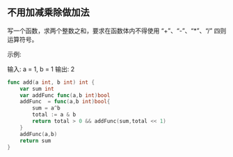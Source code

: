 ##  不用加减乘除做加法


写一个函数，求两个整数之和，要求在函数体内不得使用 “+”、“-”、“*”、“/” 四则运算符号。

 

示例:

输入: a = 1, b = 1
输出: 2

```go
func add(a int, b int) int {
    var sum int
    var addFunc func(a,b int)bool
    addFunc  = func(a,b int)bool{
        sum = a^b
        total := a & b
        return total > 0 && addFunc(sum,total << 1)
    }
    addFunc(a,b)
    return sum
}

```
